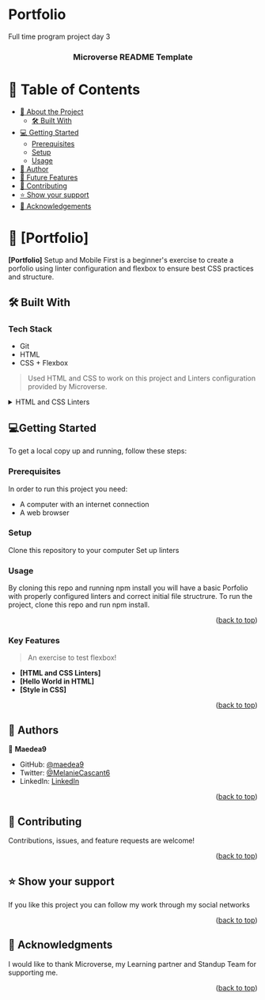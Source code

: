 # Portfolio
Full time program project day 3

<a name="readme-top"></a>

<div align="center">
  
  <h3><b>Microverse README Template</b></h3>

</div>

# 📗 Table of Contents

- [📖 About the Project](#about-the-project)
  - [🛠 Built With](#built-with)
- [💻 Getting Started](#getting-started)
  - [Prerequisites](#prerequisites)
  - [Setup](#setup)
  - [Usage](#usage)
- [👥 Author](#author)
- [🔭 Future Features](#future-features)
- [🤝 Contributing](#contributing)
- [⭐️ Show your support](#support)
- [🙏 Acknowledgements](#acknowledgements)

# 📖 [Portfolio] <a name="about-project"></a>

**[Portfolio]** Setup and Mobile First is a beginner's exercise to create a porfolio using linter configuration and flexbox to ensure best CSS practices and structure. 

## 🛠 Built With <a name="built-with"></a>

### Tech Stack <a name="tech-stack"></a>
+ Git
+ HTML
+ CSS + Flexbox

> Used HTML and CSS to work on this project and Linters configuration provided by Microverse. 

<details>
  <summary>HTML and CSS Linters</summary>
  <ul>
    <li><a href="https://github.com/microverseinc/curriculum-html-css/blob/main/portfolio/1_setup.md>Setup and mobile first</a></li>
      <li><a href="https://github.com/microverseinc/linters-config">Linter configuration</a></li>
  </ul>
</details>

## 💻Getting Started <a name="getting-started"></a>
To get a local copy up and running, follow these steps:
### Prerequisites
In order to run this project you need:
+ A computer with an internet connection
+ A web browser

### Setup
Clone this repository to your computer
Set up linters 

### Usage
By cloning this repo and running npm install you will have a basic Porfolio with properly configured linters and correct initial file structrure.
To run the project, clone this repo and run npm install.
<p align="right">(<a href="#readme-top">back to top</a>)</p>

### Key Features <a name="key-features"></a>

> An exercise to test flexbox!

- **[HTML and CSS Linters]**
- **[Hello World in HTML]**
- **[Style in CSS]**

<p align="right">(<a href="#readme-top">back to top</a>)</p>

## 👥 Authors <a name="authors"></a>

👤 **Maedea9**

- GitHub: [@maedea9](https://github.com/Maedea9)
- Twitter: [@MelanieCascant6](https://twitter.com/MelanieCascant6)
- LinkedIn: [LinkedIn](https://www.linkedin.com/in/melanie-cascante-938a93228/)

<p align="right">(<a href="#readme-top">back to top</a>)</p>

## 🤝 Contributing <a name="contributing"></a>
Contributions, issues, and feature requests are welcome!

<p align="right">(<a href="#readme-top">back to top</a>)</p>

## ⭐️ Show your support <a name="support"></a>
If you like this project you can follow my work through my social networks

<p align="right">(<a href="#readme-top">back to top</a>)</p>

## 🙏 Acknowledgments <a name="acknowledgements"></a>

I would like to thank Microverse, my Learning partner and Standup Team for supporting me.

<p align="right">(<a href="#readme-top">back to top</a>)</p>

